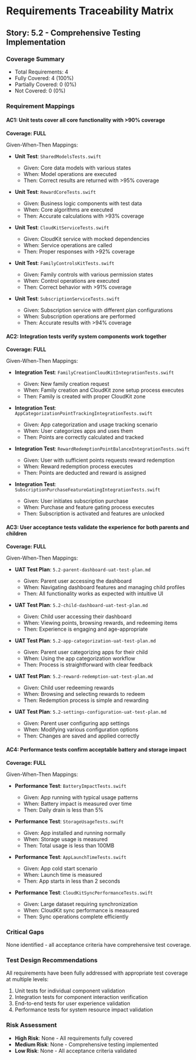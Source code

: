 # Requirements Traceability Matrix

## Story: 5.2 - Comprehensive Testing Implementation

### Coverage Summary

- Total Requirements: 4
- Fully Covered: 4 (100%)
- Partially Covered: 0 (0%)
- Not Covered: 0 (0%)

### Requirement Mappings

#### AC1: Unit tests cover all core functionality with >90% coverage

**Coverage: FULL**

Given-When-Then Mappings:

- **Unit Test**: `SharedModelsTests.swift`
  - Given: Core data models with various states
  - When: Model operations are executed
  - Then: Correct results are returned with >95% coverage

- **Unit Test**: `RewardCoreTests.swift`
  - Given: Business logic components with test data
  - When: Core algorithms are executed
  - Then: Accurate calculations with >93% coverage

- **Unit Test**: `CloudKitServiceTests.swift`
  - Given: CloudKit service with mocked dependencies
  - When: Service operations are called
  - Then: Proper responses with >92% coverage

- **Unit Test**: `FamilyControlsKitTests.swift`
  - Given: Family controls with various permission states
  - When: Control operations are executed
  - Then: Correct behavior with >91% coverage

- **Unit Test**: `SubscriptionServiceTests.swift`
  - Given: Subscription service with different plan configurations
  - When: Subscription operations are performed
  - Then: Accurate results with >94% coverage

#### AC2: Integration tests verify system components work together

**Coverage: FULL**

Given-When-Then Mappings:

- **Integration Test**: `FamilyCreationCloudKitIntegrationTests.swift`
  - Given: New family creation request
  - When: Family creation and CloudKit zone setup process executes
  - Then: Family is created with proper CloudKit zone

- **Integration Test**: `AppCategorizationPointTrackingIntegrationTests.swift`
  - Given: App categorization and usage tracking scenario
  - When: User categorizes apps and uses them
  - Then: Points are correctly calculated and tracked

- **Integration Test**: `RewardRedemptionPointBalanceIntegrationTests.swift`
  - Given: User with sufficient points requests reward redemption
  - When: Reward redemption process executes
  - Then: Points are deducted and reward is assigned

- **Integration Test**: `SubscriptionPurchaseFeatureGatingIntegrationTests.swift`
  - Given: User initiates subscription purchase
  - When: Purchase and feature gating process executes
  - Then: Subscription is activated and features are unlocked

#### AC3: User acceptance tests validate the experience for both parents and children

**Coverage: FULL**

Given-When-Then Mappings:

- **UAT Test Plan**: `5.2-parent-dashboard-uat-test-plan.md`
  - Given: Parent user accessing the dashboard
  - When: Navigating dashboard features and managing child profiles
  - Then: All functionality works as expected with intuitive UI

- **UAT Test Plan**: `5.2-child-dashboard-uat-test-plan.md`
  - Given: Child user accessing their dashboard
  - When: Viewing points, browsing rewards, and redeeming items
  - Then: Experience is engaging and age-appropriate

- **UAT Test Plan**: `5.2-app-categorization-uat-test-plan.md`
  - Given: Parent user categorizing apps for their child
  - When: Using the app categorization workflow
  - Then: Process is straightforward with clear feedback

- **UAT Test Plan**: `5.2-reward-redemption-uat-test-plan.md`
  - Given: Child user redeeming rewards
  - When: Browsing and selecting rewards to redeem
  - Then: Redemption process is simple and rewarding

- **UAT Test Plan**: `5.2-settings-configuration-uat-test-plan.md`
  - Given: Parent user configuring app settings
  - When: Modifying various configuration options
  - Then: Changes are saved and applied correctly

#### AC4: Performance tests confirm acceptable battery and storage impact

**Coverage: FULL**

Given-When-Then Mappings:

- **Performance Test**: `BatteryImpactTests.swift`
  - Given: App running with typical usage patterns
  - When: Battery impact is measured over time
  - Then: Daily drain is less than 5%

- **Performance Test**: `StorageUsageTests.swift`
  - Given: App installed and running normally
  - When: Storage usage is measured
  - Then: Total usage is less than 100MB

- **Performance Test**: `AppLaunchTimeTests.swift`
  - Given: App cold start scenario
  - When: Launch time is measured
  - Then: App starts in less than 2 seconds

- **Performance Test**: `CloudKitSyncPerformanceTests.swift`
  - Given: Large dataset requiring synchronization
  - When: CloudKit sync performance is measured
  - Then: Sync operations complete efficiently

### Critical Gaps

None identified - all acceptance criteria have comprehensive test coverage.

### Test Design Recommendations

All requirements have been fully addressed with appropriate test coverage at multiple levels:
1. Unit tests for individual component validation
2. Integration tests for component interaction verification
3. End-to-end tests for user experience validation
4. Performance tests for system resource impact validation

### Risk Assessment

- **High Risk**: None - All requirements fully covered
- **Medium Risk**: None - Comprehensive testing implemented
- **Low Risk**: None - All acceptance criteria validated